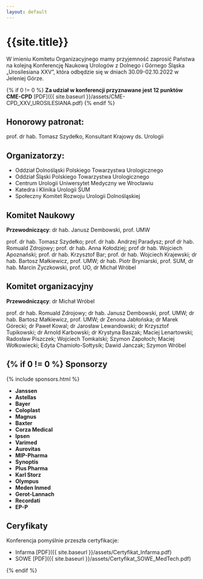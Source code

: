 ```yaml
---
layout: default
---
```

{{site.title}}
===
W imieniu Komitetu Organizacyjnego mamy przyjemność zaprosić Państwa na kolejną
Konferencję Naukową Urologów z Dolnego i Górnego Śląska „Urosilesiana XXV”, która odbędzie się w dniach 30.09-02.10.2022 w Jeleniej Górze. 

{% if 0 != 0 %}
**Za udział w konferencji przyznawane jest 12 punktów CME-CPD** [PDF]({{ site.baseurl }}/assets/CME-CPD_XXV_UROSILESIANA.pdf)
{% endif %}

Honorowy patronat:
---
prof. dr hab. Tomasz Szydełko, Konsultant Krajowy ds. Urologii

Organizatorzy:
---
* Oddział Dolnośląski Polskiego Towarzystwa Urologicznego
* Oddział Śląski Polskiego Towarzystwa Urologicznego
* Centrum Urologii Uniwersytet Medyczny we Wrocławiu
* Katedra i Klinika Urologii ŚUM
* Społeczny Komitet Rozwoju Urologii Dolnośląskiej

Komitet Naukowy
---
**Przewodniczący**: dr hab. Janusz Dembowski, prof. UMW

prof. dr hab. Tomasz Szydełko; prof. dr hab. Andrzej Paradysz; prof dr hab. Romuald Zdrojowy; prof. dr hab. Anna Kołodziej; prof dr hab. Wojciech Apoznański; prof. dr hab. Krzysztof Bar; prof. dr hab. Wojciech Krajewski; dr hab. Bartosz Małkiewicz, prof. UMW; dr hab. Piotr Bryniarski, prof. SUM, dr hab. Marcin Życzkowski, prof. UO, dr Michał Wróbel

Komitet organizacyjny
---
**Przewodniczący**: dr Michał Wróbel

prof. dr hab. Romuald Zdrojowy; dr hab. Janusz Dembowski, prof. UMW; dr hab. Bartosz Małkiewicz, prof. UMW; dr Zenona Jabłońska; dr Marek Górecki; dr Paweł Kowal; dr Jarosław Lewandowski; dr Krzysztof Tupikowski; dr Arnold Karbowski; dr Krystyna Baszak; Maciej Lenartowski; Radosław Piszczek; Wojciech Tomkalski; Szymon Zapołoch; Maciej Wołkowiecki; Edyta Chamioło-Sołtysik; Dawid Janczak; Szymon Wróbel

{% if 0 != 0 %}
Sponsorzy
---

{% include sponsors.html %}

* **Janssen**
* **Astellas**
* **Bayer**
* **Coloplast**
* **Magnus**
* **Baxter**
* **Corza Medical**
* **Ipsen**
* **Varimed**
* **Aurovitas**
* **MIP-Pharma**
* **Synoptis**
* **Plus Pharma**
* **Karl Storz**
* **Olympus**
* **Meden Inmed**
* **Gerot-Lannach**
* **Recordati**
* **EP-P**

Ceryfikaty
---

Konferencja pomyślnie przeszła certyfikacje:
* Infarma [PDF]({{ site.baseurl }}/assets/Certyfikat_Infarma.pdf)
* SOWE [PDF]({{ site.baseurl }}/assets/Certyfikat_SOWE_MedTech.pdf)

{% endif %}